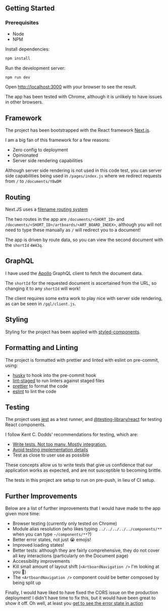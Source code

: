 ## Getting Started
### Prerequisites
- Node
- NPM

Install dependencies:
```bash
npm install
```
Run the development server:

```bash
npm run dev
```

Open [http://localhost:3000](http://localhost:3000) with your browser to see the result.

The app has been tested with Chrome, although it is unlikely to have issues in other browsers.
## Framework

The project has been bootstrapped with the React framework [Next.js](https://nextjs.org/).

I am a big fan of this framework for a few reasons:
- Zero config to deployment
- Opinionated
- Server side rendering capabilities

Although server side rendering is not used in this code test, you can server side capabilities being used in `/pages/index.js` where we redirect requests from `/` to `/documents/Y8wDM` 
## Routing
Next.JS uses a [filename routing system](https://nextjs.org/docs/routing/introduction)

The two routes in the app are `/documents/<SHORT_ID>` and `/documents/<SHORT_ID>/artboards/<ART_BOARD_INDEX>`, although you will not need to type these manually as `/` will redirect you to a document!

The app is driven by route data, so you can view the second document with the `shortId` `4W43q`.
## GraphQL
I have used the [Apollo](https://www.apollographql.com/) GraphQL client to fetch the document data.

The `shortId` for the requested document is ascertained from the URL, so changing it to any `shortId` will work!

The client requires some extra work to play nice with server side rendering, as can be seen in `/gql/client.js`.
## Styling
Styling for the project has been applied with [styled-components](https://styled-components.com/).
## Formatting and Linting

The project is formatted with prettier and linted with eslint on pre-commit, using:
- [husky](https://github.com/typicode/husky#readme) to hook into the pre-commit hook
- [lint-staged](https://github.com/okonet/lint-staged) to run linters against staged files
- [prettier](https://github.com/prettier/prettier) to format the code
- [eslint](https://eslint.org/) to lint the code

## Testing
The project uses [jest](https://jestjs.io/) as a test runner, and [@testing-library/react](https://testing-library.com/docs/react-testing-library/intro/) for testing React components.

I follow Kent C. Dodds' recommendations for testing, which are:
- [Write tests. Not too many. Mostly integration.](https://kentcdodds.com/blog/write-tests)
- [Avoid testing implementation details](https://kentcdodds.com/blog/testing-implementation-details)
- Test as close to user use as possible

These concepts allow us to write tests that give us confidence that our application works as expected, and are not susceptible to becoming brittle.

The tests in this project are setup to run on pre-push, in lieu of CI setup.

## Further Improvements
Below are a list of further improvements that I would have made to the app given more time:
- Browser testing (currently only tested on Chrome)
- Module alias resolution (who likes typing `../../../../../components/**` when you can type `~/components/**`?)
- Better error states, not just 😭 emojis!
- Improved loading states!
- Better tests: although they are fairly comprehensive, they do not cover all key interactions (particularly on the Document page) 
- Accessibility improvements
- Kill small amount of layout shift (`<ArtboardNavigation />` I'm looking at you 👀)
- The `<ArtboardNavigation />` component could be better composed by being split up

Finally, I would have liked to have fixed the CORS issue on the production deployment! I didn't have time to fix this, but it would have been great to show it off. Oh well, at least you [get to see the error state in action](https://sketch-frontend-code-test.vercel.app/)
